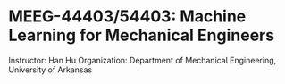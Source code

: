 # MEEG-44403/54403: Machine Learning for Mechanical Engineers
Instructor: Han Hu
Organization: Department of Mechanical Engineering, University of Arkansas

